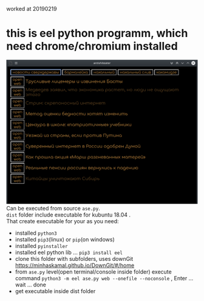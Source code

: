 worked at 20190219  
# this is eel python programm, which need chrome/chromium installed  
![screenshot](screenshot.png)  
Can be executed from source `ase.py`.  
`dist` folder include executable for kubuntu 18.04 .  
That create executable for your as you need:
 - installed `python3`
 - installed `pip3`(linux) or `pip`(on windows)
 - installed `pyinstaller`
 - installed eel python lib ... `pip3 install eel`
 - clone this folder with subfolders, uses downGit https://minhaskamal.github.io/DownGit/#/home  
 - from `ase.py` level(open terminal/console inside folder) execute command `python3 -m eel ase.py web --onefile --noconsole`  , Enter ... wait ... done  
 - get executable inside dist folder